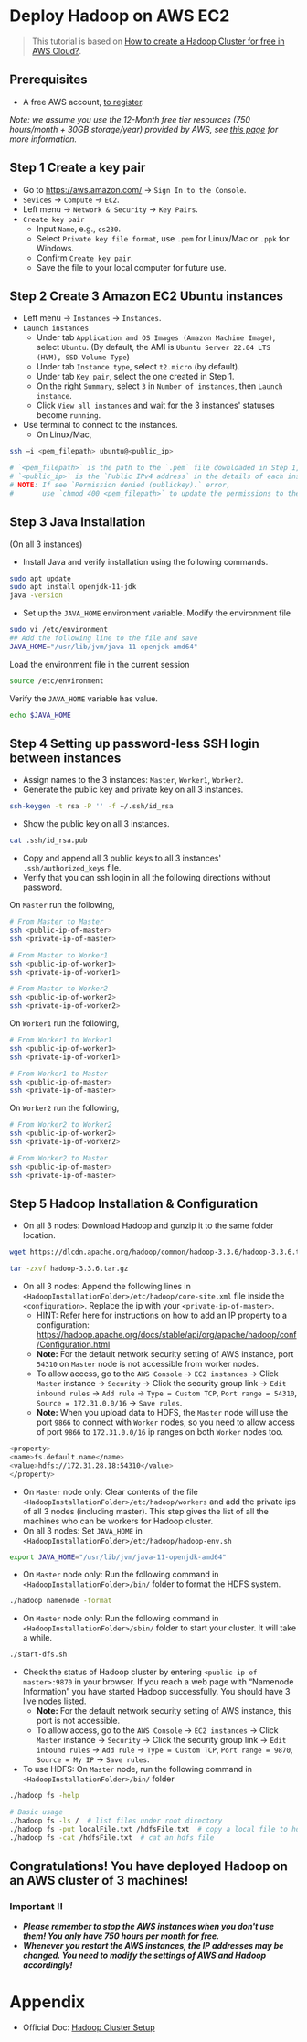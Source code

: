 # Deploy Hadoop on AWS EC2

> This tutorial is based on [How to create a Hadoop Cluster for free in AWS Cloud?](https://medium.com/analytics-vidhya/how-to-create-a-hadoop-cluster-for-free-in-aws-cloud-a95154980b11).

## Prerequisites
 - A free AWS account, [to register](http://aws.amazon.com/free).

*Note: we assume you use the 12-Month free tier resources (750 hours/month + 30GB storage/year) provided by AWS, see [this page](https://aws.amazon.com/free/free-tier/) for more information.*

## Step 1 Create a key pair
 - Go to https://aws.amazon.com/ -> `Sign In to the Console`.
 - `Sevices` -> `Compute` -> `EC2`.
 - Left menu -> `Network & Security` -> `Key Pairs`.
 - `Create key pair`
   - Input `Name`, e.g., `cs230`.
   - Select `Private key file format`, use `.pem` for Linux/Mac or `.ppk` for Windows.
   - Confirm `Create key pair`.
   - Save the file to your local computer for future use.

## Step 2 Create 3 Amazon EC2 Ubuntu instances
 - Left menu -> `Instances` -> `Instances`.
 - `Launch instances`
   - Under tab `Application and OS Images (Amazon Machine Image)`, select `Ubuntu`. (By default, the AMI is `Ubuntu Server 22.04 LTS (HVM), SSD Volume Type`)
   - Under tab `Instance type`, select `t2.micro` (by default).
   - Under tab `Key pair`, select the one created in Step 1.
   - On the right `Summary`, select `3` in `Number of instances`, then `Launch instance`.
   - Click `View all instances` and wait for the 3 instances' statuses become `running`.
 - Use terminal to connect to the instances.
   - On Linux/Mac, 
```bash
ssh –i <pem_filepath> ubuntu@<public_ip>

# `<pem_filepath>` is the path to the `.pem` file downloaded in Step 1, 
# `<public_ip>` is the `Public IPv4 address` in the details of each instance.
# NOTE: If see `Permission denied (publickey).` error, 
#       use `chmod 400 <pem_filepath>` to update the permissions to the `.pem` file.
```

## Step 3 Java Installation
(On all 3 instances)
 - Install Java and verify installation using the following commands.
```bash
sudo apt update
sudo apt install openjdk-11-jdk
java -version
```
 - Set up the `JAVA_HOME` environment variable.
Modify the environment file
```bash
sudo vi /etc/environment
## Add the following line to the file and save
JAVA_HOME="/usr/lib/jvm/java-11-openjdk-amd64"
```
Load the environment file in the current session
```bash
source /etc/environment
```
Verify the `JAVA_HOME` variable has value.
```bash
echo $JAVA_HOME
```

## Step 4 Setting up password-less SSH login between instances
 - Assign names to the 3 instances: `Master`, `Worker1`, `Worker2`.
 - Generate the public key and private key on all 3 instances.
```bash
ssh-keygen -t rsa -P '' -f ~/.ssh/id_rsa
```
 - Show the public key on all 3 instances.
```bash
cat .ssh/id_rsa.pub
```
 - Copy and append all 3 public keys to all 3 instances' `.ssh/authorized_keys` file.
 - Verify that you can ssh login in all the following directions without password.

On `Master` run the following,
```bash
# From Master to Master
ssh <public-ip-of-master>
ssh <private-ip-of-master>

# From Master to Worker1
ssh <public-ip-of-worker1>
ssh <private-ip-of-worker1>

# From Master to Worker2
ssh <public-ip-of-worker2>
ssh <private-ip-of-worker2>
```
On `Worker1` run the following,
```bash
# From Worker1 to Worker1
ssh <public-ip-of-worker1>
ssh <private-ip-of-worker1>

# From Worker1 to Master
ssh <public-ip-of-master>
ssh <private-ip-of-master>
```
On `Worker2` run the following,
```bash
# From Worker2 to Worker2
ssh <public-ip-of-worker2>
ssh <private-ip-of-worker2>

# From Worker2 to Master
ssh <public-ip-of-master>
ssh <private-ip-of-master>
```

## Step 5 Hadoop Installation & Configuration
 - On all 3 nodes: Download Hadoop and gunzip it to the same folder location.
```bash
wget https://dlcdn.apache.org/hadoop/common/hadoop-3.3.6/hadoop-3.3.6.tar.gz

tar -zxvf hadoop-3.3.6.tar.gz 
```
 - On all 3 nodes: Append the following lines in `<HadoopInstallationFolder>/etc/hadoop/core-site.xml` file inside the `<configuration>`. Replace the ip with your `<private-ip-of-master>`.
    - HINT: Refer here for instructions on how to add an IP property to a configuration: https://hadoop.apache.org/docs/stable/api/org/apache/hadoop/conf/Configuration.html 
    - **Note:** For the default network security setting of AWS instance, port `54310` on `Master` node is not accessible from worker nodes. 
    - To allow access, go to the `AWS Console` -> `EC2 instances` -> Click `Master` instance -> `Security` -> Click the security group link -> `Edit inbound rules` -> `Add rule` -> `Type = Custom TCP`, `Port range = 54310`, `Source = 172.31.0.0/16` -> `Save rules`.
    - **Note:** When you upload data to HDFS, the `Master` node will use the port `9866` to connect with `Worker` nodes, so you need to allow access of port `9866` to `172.31.0.0/16` ip ranges on both `Worker` nodes too.
```bash
<property>
<name>fs.default.name</name>
<value>hdfs://172.31.28.18:54310</value>
</property>
```
 - On `Master` node only: Clear contents of the file `<HadoopInstallationFolder>/etc/hadoop/workers` and add the private ips of all 3 nodes (including master). This step gives the list of all the machines who can be workers for Hadoop cluster.
 - On all 3 nodes: Set `JAVA_HOME` in `<HadoopInstallationFolder>/etc/hadoop/hadoop-env.sh`
```bash
export JAVA_HOME="/usr/lib/jvm/java-11-openjdk-amd64"
```
 - On `Master` node only: Run the following command in `<HadoopInstallationFolder>/bin/` folder to format the HDFS system.
```bash
./hadoop namenode -format
```
 - On `Master` node only: Run the following command in `<HadoopInstallationFolder>/sbin/` folder to start your cluster. It will take a while.
```bash
./start-dfs.sh
```
 - Check the status of Hadoop cluster by entering `<public-ip-of-master>:9870` in your browser. If you reach a web page with “Namenode Information” you have started Hadoop successfully. You should have 3 live nodes listed.
   - **Note:** For the default network security setting of AWS instance, this port is not accessible. 
   - To allow access, go to the `AWS Console` -> `EC2 instances` -> Click `Master` instance -> `Security` -> Click the security group link -> `Edit inbound rules` -> `Add rule` -> `Type = Custom TCP`, `Port range = 9870`, `Source = My IP` -> `Save rules`.
 - To use HDFS: On `Master` node, run the following command in `<HadoopInstallationFolder>/bin/` folder
```bash
./hadoop fs -help

# Basic usage
./hadoop fs -ls /  # list files under root directory
./hadoop fs -put localFile.txt /hdfsFile.txt  # copy a local file to hdfs under /
./hadoop fs -cat /hdfsFile.txt  # cat an hdfs file
```

## Congratulations! You have deployed Hadoop on an AWS cluster of 3 machines!

### Important !!
* ***Please remember to stop the AWS instances when you don't use them! You only have 750 hours per month for free.***
* ***Whenever you restart the AWS instances, the IP addresses may be changed. You need to modify the settings of AWS and Hadoop accordingly!***

# Appendix
 - Official Doc: [Hadoop Cluster Setup](https://hadoop.apache.org/docs/stable/hadoop-project-dist/hadoop-common/ClusterSetup.html)
